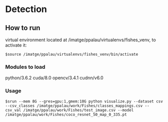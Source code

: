 # Detection 

## How to run

virtual environment located at /imatge/ppalau/virtualenvs/fishes_venv, to activate it:
```
$source /imatge/ppalau/virtualenvs/fishes_venv/bin/activate
```
### Modules to load

python/3.6.2
cuda/8.0
opencv/3.4.1
cudnn/v6.0

### Usage
```
$srun --mem 8G --gres=gpu:1,gmem:10G python visualize.py --dataset csv --csv_classes /imatge/ppalau/work/Fishes/classes_mappings.csv --csv_val /imatge/ppalau/work/Fishes/test_image.csv --model /imatge/ppalau/work/Fishes/coco_resnet_50_map_0_335.pt
```